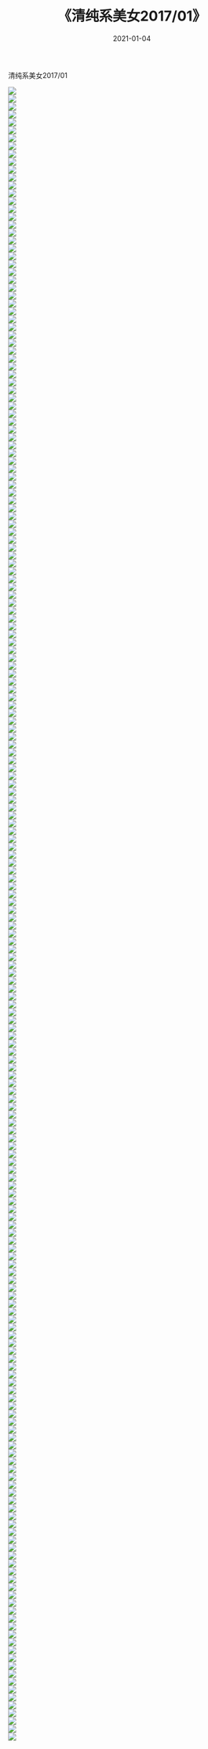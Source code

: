 ﻿---
layout: post
title:  《清纯系美女2017/01》
date:   2021-01-04
img: http://img.660000.xyz/Sharelink/清纯系美女/2017/01/000.jpg
categories: [美女, 清纯, 唯美]
---

清纯系美女2017/01

 ![](http://img.660000.xyz/Sharelink/清纯系美女/2017/01/001.jpg) <br>![](http://img.660000.xyz/Sharelink/清纯系美女/2017/01/002.png) <br>![](http://img.660000.xyz/Sharelink/清纯系美女/2017/01/003.png) <br>![](http://img.660000.xyz/Sharelink/清纯系美女/2017/01/004.png) <br>![](http://img.660000.xyz/Sharelink/清纯系美女/2017/01/005.png) <br>![](http://img.660000.xyz/Sharelink/清纯系美女/2017/01/006.png) <br>![](http://img.660000.xyz/Sharelink/清纯系美女/2017/01/007.png) <br>![](http://img.660000.xyz/Sharelink/清纯系美女/2017/01/008.png) <br>![](http://img.660000.xyz/Sharelink/清纯系美女/2017/01/009.png) <br>![](http://img.660000.xyz/Sharelink/清纯系美女/2017/01/010.png) <br>![](http://img.660000.xyz/Sharelink/清纯系美女/2017/01/011.png) <br>![](http://img.660000.xyz/Sharelink/清纯系美女/2017/01/012.jpg) <br>![](http://img.660000.xyz/Sharelink/清纯系美女/2017/01/013.jpg) <br>![](http://img.660000.xyz/Sharelink/清纯系美女/2017/01/014.jpg) <br>![](http://img.660000.xyz/Sharelink/清纯系美女/2017/01/015.jpg) <br>![](http://img.660000.xyz/Sharelink/清纯系美女/2017/01/016.jpg) <br>![](http://img.660000.xyz/Sharelink/清纯系美女/2017/01/017.jpg) <br>![](http://img.660000.xyz/Sharelink/清纯系美女/2017/01/018.jpg) <br>![](http://img.660000.xyz/Sharelink/清纯系美女/2017/01/019.jpg) <br>![](http://img.660000.xyz/Sharelink/清纯系美女/2017/01/020.jpg) <br>![](http://img.660000.xyz/Sharelink/清纯系美女/2017/01/021.jpg) <br>![](http://img.660000.xyz/Sharelink/清纯系美女/2017/01/022.jpg) <br>![](http://img.660000.xyz/Sharelink/清纯系美女/2017/01/023.jpg) <br>![](http://img.660000.xyz/Sharelink/清纯系美女/2017/01/024.jpg) <br>![](http://img.660000.xyz/Sharelink/清纯系美女/2017/01/025.jpg) <br>![](http://img.660000.xyz/Sharelink/清纯系美女/2017/01/026.jpg) <br>![](http://img.660000.xyz/Sharelink/清纯系美女/2017/01/027.jpg) <br>![](http://img.660000.xyz/Sharelink/清纯系美女/2017/01/028.jpg) <br>![](http://img.660000.xyz/Sharelink/清纯系美女/2017/01/029.jpg) <br>![](http://img.660000.xyz/Sharelink/清纯系美女/2017/01/030.jpg) <br>![](http://img.660000.xyz/Sharelink/清纯系美女/2017/01/031.jpg) <br>![](http://img.660000.xyz/Sharelink/清纯系美女/2017/01/032.jpg) <br>![](http://img.660000.xyz/Sharelink/清纯系美女/2017/01/033.jpg) <br>![](http://img.660000.xyz/Sharelink/清纯系美女/2017/01/034.jpg) <br>![](http://img.660000.xyz/Sharelink/清纯系美女/2017/01/035.jpg) <br>![](http://img.660000.xyz/Sharelink/清纯系美女/2017/01/036.jpg) <br>![](http://img.660000.xyz/Sharelink/清纯系美女/2017/01/037.jpg) <br>![](http://img.660000.xyz/Sharelink/清纯系美女/2017/01/038.jpg) <br>![](http://img.660000.xyz/Sharelink/清纯系美女/2017/01/039.jpg) <br>![](http://img.660000.xyz/Sharelink/清纯系美女/2017/01/040.jpg) <br>![](http://img.660000.xyz/Sharelink/清纯系美女/2017/01/041.jpg) <br>![](http://img.660000.xyz/Sharelink/清纯系美女/2017/01/042.jpg) <br>![](http://img.660000.xyz/Sharelink/清纯系美女/2017/01/043.jpg) <br>![](http://img.660000.xyz/Sharelink/清纯系美女/2017/01/044.jpg) <br>![](http://img.660000.xyz/Sharelink/清纯系美女/2017/01/045.jpg) <br>![](http://img.660000.xyz/Sharelink/清纯系美女/2017/01/046.jpg) <br>![](http://img.660000.xyz/Sharelink/清纯系美女/2017/01/047.jpg) <br>![](http://img.660000.xyz/Sharelink/清纯系美女/2017/01/048.jpg) <br>![](http://img.660000.xyz/Sharelink/清纯系美女/2017/01/049.jpg) <br>![](http://img.660000.xyz/Sharelink/清纯系美女/2017/01/050.jpg) <br>![](http://img.660000.xyz/Sharelink/清纯系美女/2017/01/051.jpg) <br>![](http://img.660000.xyz/Sharelink/清纯系美女/2017/01/052.jpg) <br>![](http://img.660000.xyz/Sharelink/清纯系美女/2017/01/053.jpg) <br>![](http://img.660000.xyz/Sharelink/清纯系美女/2017/01/054.jpg) <br>![](http://img.660000.xyz/Sharelink/清纯系美女/2017/01/055.jpg) <br>![](http://img.660000.xyz/Sharelink/清纯系美女/2017/01/056.jpg) <br>![](http://img.660000.xyz/Sharelink/清纯系美女/2017/01/057.jpg) <br>![](http://img.660000.xyz/Sharelink/清纯系美女/2017/01/058.jpg) <br>![](http://img.660000.xyz/Sharelink/清纯系美女/2017/01/059.jpg) <br>![](http://img.660000.xyz/Sharelink/清纯系美女/2017/01/060.jpg) <br>![](http://img.660000.xyz/Sharelink/清纯系美女/2017/01/061.jpg) <br>![](http://img.660000.xyz/Sharelink/清纯系美女/2017/01/062.jpg) <br>![](http://img.660000.xyz/Sharelink/清纯系美女/2017/01/063.jpg) <br>![](http://img.660000.xyz/Sharelink/清纯系美女/2017/01/064.jpg) <br>![](http://img.660000.xyz/Sharelink/清纯系美女/2017/01/065.jpg) <br>![](http://img.660000.xyz/Sharelink/清纯系美女/2017/01/066.jpg) <br>![](http://img.660000.xyz/Sharelink/清纯系美女/2017/01/067.jpg) <br>![](http://img.660000.xyz/Sharelink/清纯系美女/2017/01/068.jpg) <br>![](http://img.660000.xyz/Sharelink/清纯系美女/2017/01/069.jpg) <br>![](http://img.660000.xyz/Sharelink/清纯系美女/2017/01/070.jpg) <br>![](http://img.660000.xyz/Sharelink/清纯系美女/2017/01/071.jpg) <br>![](http://img.660000.xyz/Sharelink/清纯系美女/2017/01/072.jpg) <br>![](http://img.660000.xyz/Sharelink/清纯系美女/2017/01/073.jpg) <br>![](http://img.660000.xyz/Sharelink/清纯系美女/2017/01/074.jpg) <br>![](http://img.660000.xyz/Sharelink/清纯系美女/2017/01/075.jpg) <br>![](http://img.660000.xyz/Sharelink/清纯系美女/2017/01/076.jpg) <br>![](http://img.660000.xyz/Sharelink/清纯系美女/2017/01/077.jpg) <br>![](http://img.660000.xyz/Sharelink/清纯系美女/2017/01/078.jpg) <br>![](http://img.660000.xyz/Sharelink/清纯系美女/2017/01/079.jpg) <br>![](http://img.660000.xyz/Sharelink/清纯系美女/2017/01/080.jpg) <br>![](http://img.660000.xyz/Sharelink/清纯系美女/2017/01/081.jpg) <br>![](http://img.660000.xyz/Sharelink/清纯系美女/2017/01/082.jpg) <br>![](http://img.660000.xyz/Sharelink/清纯系美女/2017/01/083.jpg) <br>![](http://img.660000.xyz/Sharelink/清纯系美女/2017/01/084.jpg) <br>![](http://img.660000.xyz/Sharelink/清纯系美女/2017/01/085.jpg) <br>![](http://img.660000.xyz/Sharelink/清纯系美女/2017/01/086.jpg) <br>![](http://img.660000.xyz/Sharelink/清纯系美女/2017/01/087.jpg) <br>![](http://img.660000.xyz/Sharelink/清纯系美女/2017/01/088.jpg) <br>![](http://img.660000.xyz/Sharelink/清纯系美女/2017/01/089.jpg) <br>![](http://img.660000.xyz/Sharelink/清纯系美女/2017/01/090.jpg) <br>![](http://img.660000.xyz/Sharelink/清纯系美女/2017/01/091.jpg) <br>![](http://img.660000.xyz/Sharelink/清纯系美女/2017/01/092.jpg) <br>![](http://img.660000.xyz/Sharelink/清纯系美女/2017/01/093.jpg) <br>![](http://img.660000.xyz/Sharelink/清纯系美女/2017/01/094.jpg) <br>![](http://img.660000.xyz/Sharelink/清纯系美女/2017/01/095.jpg) <br>![](http://img.660000.xyz/Sharelink/清纯系美女/2017/01/096.jpg) <br>![](http://img.660000.xyz/Sharelink/清纯系美女/2017/01/097.jpg) <br>![](http://img.660000.xyz/Sharelink/清纯系美女/2017/01/098.jpg) <br>![](http://img.660000.xyz/Sharelink/清纯系美女/2017/01/099.jpg) <br>![](http://img.660000.xyz/Sharelink/清纯系美女/2017/01/100.jpg) <br>![](http://img.660000.xyz/Sharelink/清纯系美女/2017/01/101.jpg) <br>![](http://img.660000.xyz/Sharelink/清纯系美女/2017/01/102.jpg) <br>![](http://img.660000.xyz/Sharelink/清纯系美女/2017/01/103.jpg) <br>![](http://img.660000.xyz/Sharelink/清纯系美女/2017/01/104.jpg) <br>![](http://img.660000.xyz/Sharelink/清纯系美女/2017/01/105.jpg) <br>![](http://img.660000.xyz/Sharelink/清纯系美女/2017/01/106.jpg) <br>![](http://img.660000.xyz/Sharelink/清纯系美女/2017/01/107.jpg) <br>![](http://img.660000.xyz/Sharelink/清纯系美女/2017/01/108.jpg) <br>![](http://img.660000.xyz/Sharelink/清纯系美女/2017/01/109.jpg) <br>![](http://img.660000.xyz/Sharelink/清纯系美女/2017/01/110.jpg) <br>![](http://img.660000.xyz/Sharelink/清纯系美女/2017/01/111.jpg) <br>![](http://img.660000.xyz/Sharelink/清纯系美女/2017/01/112.jpg) <br>![](http://img.660000.xyz/Sharelink/清纯系美女/2017/01/113.jpg) <br>![](http://img.660000.xyz/Sharelink/清纯系美女/2017/01/114.jpg) <br>![](http://img.660000.xyz/Sharelink/清纯系美女/2017/01/115.jpg) <br>![](http://img.660000.xyz/Sharelink/清纯系美女/2017/01/116.jpg) <br>![](http://img.660000.xyz/Sharelink/清纯系美女/2017/01/117.jpg) <br>![](http://img.660000.xyz/Sharelink/清纯系美女/2017/01/118.jpg) <br>![](http://img.660000.xyz/Sharelink/清纯系美女/2017/01/119.jpg) <br>![](http://img.660000.xyz/Sharelink/清纯系美女/2017/01/120.jpg) <br>![](http://img.660000.xyz/Sharelink/清纯系美女/2017/01/121.jpg) <br>![](http://img.660000.xyz/Sharelink/清纯系美女/2017/01/122.jpg) <br>![](http://img.660000.xyz/Sharelink/清纯系美女/2017/01/123.jpg) <br>![](http://img.660000.xyz/Sharelink/清纯系美女/2017/01/124.jpg) <br>![](http://img.660000.xyz/Sharelink/清纯系美女/2017/01/125.jpg) <br>![](http://img.660000.xyz/Sharelink/清纯系美女/2017/01/126.jpg) <br>![](http://img.660000.xyz/Sharelink/清纯系美女/2017/01/127.jpg) <br>![](http://img.660000.xyz/Sharelink/清纯系美女/2017/01/128.jpg) <br>![](http://img.660000.xyz/Sharelink/清纯系美女/2017/01/129.jpg) <br>![](http://img.660000.xyz/Sharelink/清纯系美女/2017/01/130.jpg) <br>![](http://img.660000.xyz/Sharelink/清纯系美女/2017/01/131.jpg) <br>![](http://img.660000.xyz/Sharelink/清纯系美女/2017/01/132.jpg) <br>![](http://img.660000.xyz/Sharelink/清纯系美女/2017/01/133.jpg) <br>![](http://img.660000.xyz/Sharelink/清纯系美女/2017/01/134.jpg) <br>![](http://img.660000.xyz/Sharelink/清纯系美女/2017/01/135.jpg) <br>![](http://img.660000.xyz/Sharelink/清纯系美女/2017/01/136.jpg) <br>![](http://img.660000.xyz/Sharelink/清纯系美女/2017/01/137.jpg) <br>![](http://img.660000.xyz/Sharelink/清纯系美女/2017/01/138.jpg) <br>![](http://img.660000.xyz/Sharelink/清纯系美女/2017/01/139.jpg) <br>![](http://img.660000.xyz/Sharelink/清纯系美女/2017/01/140.jpg) <br>![](http://img.660000.xyz/Sharelink/清纯系美女/2017/01/141.jpg) <br>![](http://img.660000.xyz/Sharelink/清纯系美女/2017/01/142.jpg) <br>![](http://img.660000.xyz/Sharelink/清纯系美女/2017/01/143.jpg) <br>![](http://img.660000.xyz/Sharelink/清纯系美女/2017/01/144.jpg) <br>![](http://img.660000.xyz/Sharelink/清纯系美女/2017/01/145.jpg) <br>![](http://img.660000.xyz/Sharelink/清纯系美女/2017/01/146.jpg) <br>![](http://img.660000.xyz/Sharelink/清纯系美女/2017/01/147.jpg) <br>![](http://img.660000.xyz/Sharelink/清纯系美女/2017/01/148.jpg) <br>![](http://img.660000.xyz/Sharelink/清纯系美女/2017/01/149.jpg) <br>![](http://img.660000.xyz/Sharelink/清纯系美女/2017/01/150.jpg) <br>![](http://img.660000.xyz/Sharelink/清纯系美女/2017/01/151.jpg) <br>![](http://img.660000.xyz/Sharelink/清纯系美女/2017/01/152.jpg) <br>![](http://img.660000.xyz/Sharelink/清纯系美女/2017/01/153.jpg) <br>![](http://img.660000.xyz/Sharelink/清纯系美女/2017/01/154.jpg) <br>![](http://img.660000.xyz/Sharelink/清纯系美女/2017/01/155.jpg) <br>![](http://img.660000.xyz/Sharelink/清纯系美女/2017/01/156.jpg) <br>![](http://img.660000.xyz/Sharelink/清纯系美女/2017/01/157.jpg) <br>![](http://img.660000.xyz/Sharelink/清纯系美女/2017/01/158.jpg) <br>![](http://img.660000.xyz/Sharelink/清纯系美女/2017/01/159.jpg) <br>![](http://img.660000.xyz/Sharelink/清纯系美女/2017/01/160.jpg) <br>![](http://img.660000.xyz/Sharelink/清纯系美女/2017/01/161.jpg) <br>![](http://img.660000.xyz/Sharelink/清纯系美女/2017/01/162.jpg) <br>![](http://img.660000.xyz/Sharelink/清纯系美女/2017/01/163.jpg) <br>![](http://img.660000.xyz/Sharelink/清纯系美女/2017/01/164.jpg) <br>![](http://img.660000.xyz/Sharelink/清纯系美女/2017/01/165.jpg) <br>![](http://img.660000.xyz/Sharelink/清纯系美女/2017/01/166.jpg) <br>![](http://img.660000.xyz/Sharelink/清纯系美女/2017/01/167.jpg) <br>![](http://img.660000.xyz/Sharelink/清纯系美女/2017/01/168.jpg) <br>![](http://img.660000.xyz/Sharelink/清纯系美女/2017/01/169.jpg) <br>![](http://img.660000.xyz/Sharelink/清纯系美女/2017/01/170.jpg) <br>![](http://img.660000.xyz/Sharelink/清纯系美女/2017/01/171.jpg) <br>![](http://img.660000.xyz/Sharelink/清纯系美女/2017/01/172.jpg) <br>![](http://img.660000.xyz/Sharelink/清纯系美女/2017/01/173.jpg) <br>![](http://img.660000.xyz/Sharelink/清纯系美女/2017/01/174.jpg) <br>![](http://img.660000.xyz/Sharelink/清纯系美女/2017/01/175.jpg) <br>![](http://img.660000.xyz/Sharelink/清纯系美女/2017/01/176.jpg) <br>![](http://img.660000.xyz/Sharelink/清纯系美女/2017/01/177.jpg) <br>![](http://img.660000.xyz/Sharelink/清纯系美女/2017/01/178.jpg) <br>![](http://img.660000.xyz/Sharelink/清纯系美女/2017/01/179.jpg) <br>![](http://img.660000.xyz/Sharelink/清纯系美女/2017/01/180.jpg) <br>![](http://img.660000.xyz/Sharelink/清纯系美女/2017/01/181.jpg) <br>![](http://img.660000.xyz/Sharelink/清纯系美女/2017/01/182.jpg) <br>![](http://img.660000.xyz/Sharelink/清纯系美女/2017/01/183.jpg) <br>![](http://img.660000.xyz/Sharelink/清纯系美女/2017/01/184.jpg) <br>![](http://img.660000.xyz/Sharelink/清纯系美女/2017/01/185.jpg) <br>![](http://img.660000.xyz/Sharelink/清纯系美女/2017/01/186.jpg) <br>![](http://img.660000.xyz/Sharelink/清纯系美女/2017/01/187.jpg) <br>![](http://img.660000.xyz/Sharelink/清纯系美女/2017/01/188.jpg) <br>![](http://img.660000.xyz/Sharelink/清纯系美女/2017/01/189.jpg) <br>![](http://img.660000.xyz/Sharelink/清纯系美女/2017/01/190.jpg) <br>![](http://img.660000.xyz/Sharelink/清纯系美女/2017/01/191.jpg) <br>![](http://img.660000.xyz/Sharelink/清纯系美女/2017/01/192.jpg) <br>![](http://img.660000.xyz/Sharelink/清纯系美女/2017/01/193.jpg) <br>![](http://img.660000.xyz/Sharelink/清纯系美女/2017/01/194.jpg) <br>![](http://img.660000.xyz/Sharelink/清纯系美女/2017/01/195.jpg) <br>![](http://img.660000.xyz/Sharelink/清纯系美女/2017/01/196.jpg) <br>![](http://img.660000.xyz/Sharelink/清纯系美女/2017/01/197.jpg) <br>![](http://img.660000.xyz/Sharelink/清纯系美女/2017/01/198.jpg) <br>![](http://img.660000.xyz/Sharelink/清纯系美女/2017/01/199.jpg) <br>![](http://img.660000.xyz/Sharelink/清纯系美女/2017/01/200.jpg) <br>![](http://img.660000.xyz/Sharelink/清纯系美女/2017/01/201.jpg) <br>![](http://img.660000.xyz/Sharelink/清纯系美女/2017/01/202.jpg) <br>![](http://img.660000.xyz/Sharelink/清纯系美女/2017/01/203.jpg) <br>![](http://img.660000.xyz/Sharelink/清纯系美女/2017/01/204.jpg) <br>![](http://img.660000.xyz/Sharelink/清纯系美女/2017/01/205.jpg) <br>![](http://img.660000.xyz/Sharelink/清纯系美女/2017/01/206.jpg) <br>![](http://img.660000.xyz/Sharelink/清纯系美女/2017/01/207.jpg) <br>![](http://img.660000.xyz/Sharelink/清纯系美女/2017/01/208.jpg) <br>![](http://img.660000.xyz/Sharelink/清纯系美女/2017/01/209.jpg) <br>![](http://img.660000.xyz/Sharelink/清纯系美女/2017/01/210.jpg) <br>